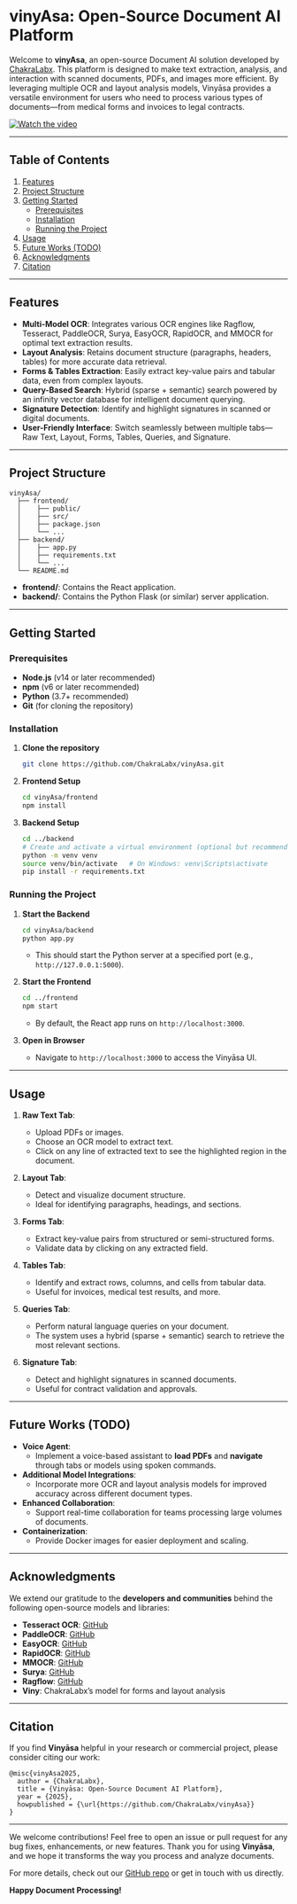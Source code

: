 # vinyAsa: Open-Source Document AI Platform

Welcome to **vinyAsa**, an open-source Document AI solution developed by [ChakraLabx](https://github.com/ChakraLabx). This platform is designed to make text extraction, analysis, and interaction with scanned documents, PDFs, and images more efficient. By leveraging multiple OCR and layout analysis models, Vinyāsa provides a versatile environment for users who need to process various types of documents—from medical forms and invoices to legal contracts.

[![Watch the video](https://img.youtube.com/vi/gLFQBTxSijk/0.jpg)](https://youtu.be/gLFQBTxSijk)

---

## Table of Contents
1. [Features](#features)  
2. [Project Structure](#project-structure)  
3. [Getting Started](#getting-started)  
    - [Prerequisites](#prerequisites)  
    - [Installation](#installation)  
    - [Running the Project](#running-the-project)  
4. [Usage](#usage)  
5. [Future Works (TODO)](#future-works-todo)  
6. [Acknowledgments](#acknowledgments)  
7. [Citation](#citation)  

---

## Features

- **Multi-Model OCR**: Integrates various OCR engines like Ragflow, Tesseract, PaddleOCR, Surya, EasyOCR, RapidOCR, and MMOCR for optimal text extraction results.  
- **Layout Analysis**: Retains document structure (paragraphs, headers, tables) for more accurate data retrieval.  
- **Forms & Tables Extraction**: Easily extract key-value pairs and tabular data, even from complex layouts.  
- **Query-Based Search**: Hybrid (sparse + semantic) search powered by an infinity vector database for intelligent document querying.  
- **Signature Detection**: Identify and highlight signatures in scanned or digital documents.  
- **User-Friendly Interface**: Switch seamlessly between multiple tabs—Raw Text, Layout, Forms, Tables, Queries, and Signature.

---

## Project Structure

```
vinyAsa/
  ├── frontend/
  │    ├── public/
  │    ├── src/
  │    ├── package.json
  │    └── ...
  ├── backend/
  │    ├── app.py
  │    ├── requirements.txt
  │    └── ...
  └── README.md
```

- **frontend/**: Contains the React application.  
- **backend/**: Contains the Python Flask (or similar) server application.

---

## Getting Started

### Prerequisites

- **Node.js** (v14 or later recommended)  
- **npm** (v6 or later recommended)  
- **Python** (3.7+ recommended)  
- **Git** (for cloning the repository)

### Installation

1. **Clone the repository**  
   ```bash
   git clone https://github.com/ChakraLabx/vinyAsa.git
   ```
2. **Frontend Setup**  
   ```bash
   cd vinyAsa/frontend
   npm install
   ```
3. **Backend Setup**  
   ```bash
   cd ../backend
   # Create and activate a virtual environment (optional but recommended)
   python -m venv venv
   source venv/bin/activate   # On Windows: venv\Scripts\activate
   pip install -r requirements.txt
   ```

### Running the Project

1. **Start the Backend**  
   ```bash
   cd vinyAsa/backend
   python app.py
   ```
   - This should start the Python server at a specified port (e.g., `http://127.0.0.1:5000`).

2. **Start the Frontend**  
   ```bash
   cd ../frontend
   npm start
   ```
   - By default, the React app runs on `http://localhost:3000`.  

3. **Open in Browser**  
   - Navigate to `http://localhost:3000` to access the Vinyāsa UI.

---

## Usage

1. **Raw Text Tab**:  
   - Upload PDFs or images.  
   - Choose an OCR model to extract text.  
   - Click on any line of extracted text to see the highlighted region in the document.  

2. **Layout Tab**:  
   - Detect and visualize document structure.  
   - Ideal for identifying paragraphs, headings, and sections.  

3. **Forms Tab**:  
   - Extract key-value pairs from structured or semi-structured forms.  
   - Validate data by clicking on any extracted field.  

4. **Tables Tab**:  
   - Identify and extract rows, columns, and cells from tabular data.  
   - Useful for invoices, medical test results, and more.  

5. **Queries Tab**:  
   - Perform natural language queries on your document.  
   - The system uses a hybrid (sparse + semantic) search to retrieve the most relevant sections.  

6. **Signature Tab**:  
   - Detect and highlight signatures in scanned documents.  
   - Useful for contract validation and approvals.

---

## Future Works (TODO)

- **Voice Agent**:  
  - Implement a voice-based assistant to **load PDFs** and **navigate** through tabs or models using spoken commands.  
- **Additional Model Integrations**:  
  - Incorporate more OCR and layout analysis models for improved accuracy across different document types.  
- **Enhanced Collaboration**:  
  - Support real-time collaboration for teams processing large volumes of documents.  
- **Containerization**:  
  - Provide Docker images for easier deployment and scaling.

---

## Acknowledgments

We extend our gratitude to the **developers and communities** behind the following open-source models and libraries:

- **Tesseract OCR**: [GitHub](https://github.com/tesseract-ocr/tesseract)  
- **PaddleOCR**: [GitHub](https://github.com/PaddlePaddle/PaddleOCR)  
- **EasyOCR**: [GitHub](https://github.com/JaidedAI/EasyOCR)  
- **RapidOCR**: [GitHub](https://github.com/RapidAI/RapidOCR)  
- **MMOCR**: [GitHub](https://github.com/open-mmlab/mmocr)  
- **Surya**: [GitHub](https://github.com/VikParuchuri/surya)  
- **Ragflow**: [GitHub](https://github.com/infiniflow/ragflow)  
- **Viny**: ChakraLabx’s model for forms and layout analysis  

---

## Citation

If you find **Vinyāsa** helpful in your research or commercial project, please consider citing our work:

```
@misc{vinyAsa2025,
  author = {ChakraLabx},
  title = {Vinyāsa: Open-Source Document AI Platform},
  year = {2025},
  howpublished = {\url{https://github.com/ChakraLabx/vinyAsa}}
}
```

---

We welcome contributions! Feel free to open an issue or pull request for any bug fixes, enhancements, or new features. Thank you for using **Vinyāsa**, and we hope it transforms the way you process and analyze documents. 

For more details, check out our [GitHub repo](https://github.com/ChakraLabx/vinyAsa.git) or get in touch with us directly. 

**Happy Document Processing!**
